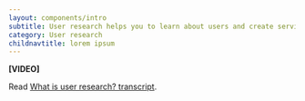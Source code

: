 ```yaml
---
layout: components/intro
subtitle: User research helps you to learn about users and create services that meet their needs.
category: User research
childnavtitle: lorem ipsum
---
```


**[VIDEO]**

Read [What is user research? transcript](#).
